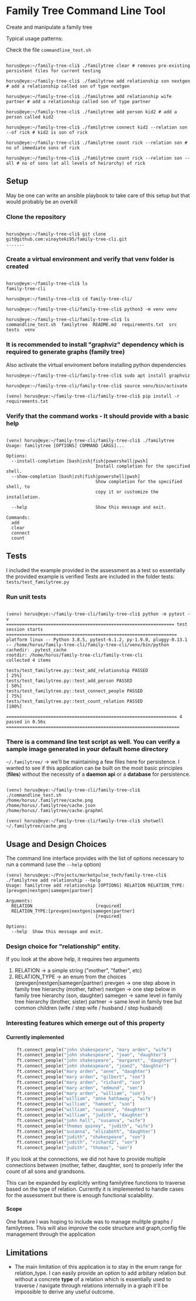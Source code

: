 # Family Tree Command Line Tool

Create and manipulate a family tree

Typical usage patterns:

Check the file `commandline_test.sh`

```console

horus@eye:~/family-tree-cli$ ./familytree clear # removes pre-existing persistent files for current testing

horus@eye:~/family-tree-cli$ ./familytree add relationship son nextgen # add a relationship called son of type nextgen

horus@eye:~/family-tree-cli$ ./familytree add relationship wife partner # add a relationship called son of type partner

horus@eye:~/family-tree-cli$ ./familytree add person kid2 # add a person called kid2

horus@eye:~/family-tree-cli$ ./familytree connect kid2 --relation son --of rick # kid2 is son of rick

horus@eye:~/family-tree-cli$ ./familytree count rick --relation son # no of immediate sons of rick

horus@eye:~/family-tree-cli$ ./familytree count rick --relation son --all # no of sons (at all levels of heirarchy) of rick

```

## Setup

May be one can write an ansible playbook to take care of this setup but that would probably be an overkill

### Clone the repository

```console

horus@eye:~/family-tree-cli$ git clone git@github.com:vinayteki95/family-tree-cli.git
.......

```

### Create a virtual environment and verify that venv folder is created

```console

horus@eye:~/family-tree-cli$ ls
family-tree-cli

horus@eye:~/family-tree-cli$ cd family-tree-cli/

horus@eye:~/family-tree-cli/family-tree-cli$ python3 -m venv venv

horus@eye:~/family-tree-cli/family-tree-cli$ ls
commandline_test.sh  familytree  README.md  requirements.txt  src  tests  venv
```

### It is recommended to install "graphviz" dependency which is required to generate graphs (family tree)

Also activate the virtual enviroment before installing python dependencies

```console
horus@eye:~/family-tree-cli/family-tree-cli$ sudo apt install graphviz

horus@eye:~/family-tree-cli/family-tree-cli$ source venv/bin/activate

(venv) horus@eye:~/family-tree-cli/family-tree-cli$ pip install -r requirements.txt
```

### Verify that the command works - It should provide with a basic help

```console

(venv) horus@eye:~/family-tree-cli/family-tree-cli$ ./familytree
Usage: familytree [OPTIONS] COMMAND [ARGS]...

Options:
  --install-completion [bash|zsh|fish|powershell|pwsh]
                                  Install completion for the specified shell.
  --show-completion [bash|zsh|fish|powershell|pwsh]
                                  Show completion for the specified shell, to
                                  copy it or customize the installation.

  --help                          Show this message and exit.

Commands:
  add
  clear
  connect
  count

```

## Tests

I included the example provided in the assessment as a test so essentially the provided example is verified
Tests are included in the folder tests: `tests/test_familytree.py`

### Run unit tests

```console

(venv) horus@eye:~/family-tree-cli/family-tree-cli$ python -m pytest -v
================================================================ test session starts =================================================================
platform linux -- Python 3.8.5, pytest-6.1.2, py-1.9.0, pluggy-0.13.1 -- /home/horus/family-tree-cli/family-tree-cli/venv/bin/python
cachedir: .pytest_cache
rootdir: /home/horus/family-tree-cli/family-tree-cli
collected 4 items

tests/test_familytree.py::test_add_relationship PASSED                                                                                         [ 25%]
tests/test_familytree.py::test_add_person PASSED                                                                                               [ 50%]
tests/test_familytree.py::test_connect_people PASSED                                                                                           [ 75%]
tests/test_familytree.py::test_count_relation PASSED                                                                                           [100%]

================================================================= 4 passed in 0.56s ==================================================================
```

### There is a command line test script as well. You can verify a sample image generated in your default home directory

`~/.familytree/` -> we'll be maintaining a few files here for persistence. I wanted to see if this application can be built on the most basic principles (**files**) without the necessity of a **daemon api** or a **database** for persistence.

```console

(venv) horus@eye:~/family-tree-cli/family-tree-cli$ ./commandline_test.sh
/home/horus/.familytree/cache.png
/home/horus/.familytree/cache.json
/home/horus/.familytree/cache.graphml

(venv) horus@eye:~/family-tree-cli/family-tree-cli$ shotwell ~/.familytree/cache.png

```

## Usage and Design Choices

The command line interface provides with the list of options necessary to run a command (use the `--help` option)

```console
(venv) horus@eye:~/Projects/marketpulse_tech/family-tree-cli$ ./familytree add relationship --help
Usage: familytree add relationship [OPTIONS] RELATION RELATION_TYPE:[prevgen|nextgen|samegen|partner]

Arguments:
  RELATION                        [required]
  RELATION_TYPE:[prevgen|nextgen|samegen|partner]
                                  [required]

Options:
  --help  Show this message and exit.

```

### Design choice for "relationship" entity.

If you look at the above help, it requires two arguments

1. RELATION -> a simple string ("mother", "father", etc)
2. RELATION_TYPE -> an enum from the choices (prevgen|nextgen|samegen|partner)
   prevgen -> one step above in family tree hierarchy (mother, father)
   nextgen -> one step below in family tree hierarchy (son, daughter)
   samegen -> same level in family tree hierarchy (brother, sister)
   partner -> same level in family tree but common children (wife / step wife / husband / step husband)

### Interesting features which emerge out of this property

#### Currently implemented

```python
    ft.connect_people("john shakespeare", "mary arden", "wife")
    ft.connect_people("john shakespeare", "joan", "daughter")
    ft.connect_people("john shakespeare", "margaret", "daughter")
    ft.connect_people("john shakespeare", "joan2", "daughter")
    ft.connect_people("mary arden", "anne", "daughter")
    ft.connect_people("mary arden", "gilbert", "son")
    ft.connect_people("mary arden", "richard", "son")
    ft.connect_people("mary arden", "edmund", "son")
    ft.connect_people("mary arden", "william", "son")
    ft.connect_people("william", "anne hathaway", "wife")
    ft.connect_people("william", "hamnet", "son")
    ft.connect_people("william", "susanna", "daughter")
    ft.connect_people("william", "judith", "daughter")
    ft.connect_people("john hall", "susanna", "wife")
    ft.connect_people("thomas quiney", "judith", "wife")
    ft.connect_people("susanna", "elizabeth", "daughter")
    ft.connect_people("judith", "shakespeare", "son")
    ft.connect_people("judith", "richard2", "son")
    ft.connect_people("judith", "thomas", "son")
```

If you look at the connections, we did not have to provide multiple connections between (mother, father, daughter, son) to properly infer the count of all sons and grandsons.

This can be expanded by explicitly writing familytree functions to traverse based on the type of relation. Currently it is implemented to handle cases for the assessment but there is enough functional scalability.

#### Scope

One feature I was hoping to include was to manage mulitple graphs / familytrees. This will also improve the code structure and graph,config file management through the application

## Limitations

- The main limitation of this application is to stay in the enum range for relation_type. I can easily provide an option to add arbitary relation but without a concrete **type** of a relation which is essentially used to traverse / navigate through relations internally in a graph it'll be impossible to derive any useful outcome.
